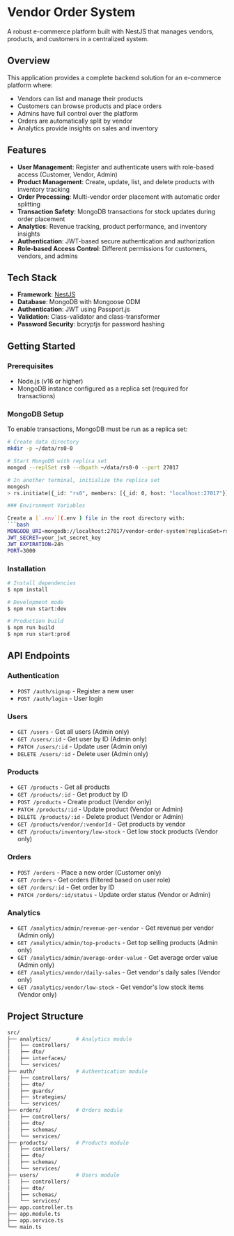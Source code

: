 # Vendor Order System

A robust e-commerce platform built with NestJS that manages vendors, products, and customers in a centralized system.

## Overview

This application provides a complete backend solution for an e-commerce platform where:

- Vendors can list and manage their products
- Customers can browse products and place orders
- Admins have full control over the platform
- Orders are automatically split by vendor
- Analytics provide insights on sales and inventory

## Features

- **User Management**: Register and authenticate users with role-based access (Customer, Vendor, Admin)
- **Product Management**: Create, update, list, and delete products with inventory tracking
- **Order Processing**: Multi-vendor order placement with automatic order splitting
- **Transaction Safety**: MongoDB transactions for stock updates during order placement
- **Analytics**: Revenue tracking, product performance, and inventory insights
- **Authentication**: JWT-based secure authentication and authorization
- **Role-based Access Control**: Different permissions for customers, vendors, and admins

## Tech Stack

- **Framework**: [NestJS](https://nestjs.com/)
- **Database**: MongoDB with Mongoose ODM
- **Authentication**: JWT using Passport.js
- **Validation**: Class-validator and class-transformer
- **Password Security**: bcryptjs for password hashing

## Getting Started

### Prerequisites

- Node.js (v16 or higher)
- MongoDB instance configured as a replica set (required for transactions)

### MongoDB Setup

To enable transactions, MongoDB must be run as a replica set:

```bash
# Create data directory
mkdir -p ~/data/rs0-0

# Start MongoDB with replica set
mongod --replSet rs0 --dbpath ~/data/rs0-0 --port 27017

# In another terminal, initialize the replica set
mongosh
> rs.initiate({_id: "rs0", members: [{_id: 0, host: "localhost:27017"}]})

### Environment Variables

Create a [`.env`](.env ) file in the root directory with:
```bash
MONGODB_URI=mongodb://localhost:27017/vendor-order-system?replicaSet=rs0
JWT_SECRET=your_jwt_secret_key
JWT_EXPIRATION=24h
PORT=3000
```

### Installation

```bash
# Install dependencies
$ npm install

# Development mode
$ npm run start:dev

# Production build
$ npm run build
$ npm run start:prod
```

## API Endpoints

### Authentication
- `POST /auth/signup` - Register a new user
- `POST /auth/login` - User login

### Users
- `GET /users` - Get all users (Admin only)
- `GET /users/:id` - Get user by ID (Admin only)
- `PATCH /users/:id` - Update user (Admin only)
- `DELETE /users/:id` - Delete user (Admin only)

### Products
- `GET /products` - Get all products
- `GET /products/:id` - Get product by ID
- `POST /products` - Create product (Vendor only)
- `PATCH /products/:id` - Update product (Vendor or Admin)
- `DELETE /products/:id` - Delete product (Vendor or Admin)
- `GET /products/vendor/:vendorId` - Get products by vendor
- `GET /products/inventory/low-stock` - Get low stock products (Vendor only)

### Orders
- `POST /orders` - Place a new order (Customer only)
- `GET /orders` - Get orders (filtered based on user role)
- `GET /orders/:id` -  Get order by ID
- `PATCH /orders/:id/status` - Update order status (Vendor or Admin)

### Analytics
- `GET /analytics/admin/revenue-per-vendor` -  Get revenue per vendor (Admin only)
- `GET /analytics/admin/top-products` - Get top selling products (Admin only)
- `GET /analytics/admin/average-order-value` - Get average order value (Admin only)
- `GET /analytics/vendor/daily-sales` - Get vendor's daily sales (Vendor only)
- `GET /analytics/vendor/low-stock` - Get vendor's low stock items (Vendor only)

## Project Structure
```bash
src/
├── analytics/        # Analytics module
│   ├── controllers/
│   ├── dto/
│   ├── interfaces/
│   └── services/
├── auth/             # Authentication module
│   ├── controllers/
│   ├── dto/
│   ├── guards/
│   ├── strategies/
│   └── services/
├── orders/           # Orders module
│   ├── controllers/
│   ├── dto/
│   ├── schemas/
│   └── services/
├── products/         # Products module
│   ├── controllers/
│   ├── dto/
│   ├── schemas/
│   └── services/
├── users/            # Users module
│   ├── controllers/
│   ├── dto/
│   ├── schemas/
│   └── services/
├── app.controller.ts
├── app.module.ts
├── app.service.ts
└── main.ts
```